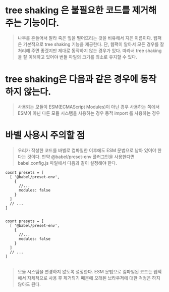 # tree shaking 은 불필요한 코드를 제거해 주는 기능이다.
> 나무를 흔들어서 말라 죽은 잎을 떨어뜨리는 것을 비유해서 지은 이름이다.
웹팩은 기본적으로 tree shaking 기능을 제공한다. 단, 웹팩이 알아서 모든 경우를 잘 처리해 주면 좋겠지만 제대로 동작하지 않는 경우가 있다. 따라서 tree shaking을 잘 이해하고 있어야 번들 파일의 크기를 최소로 유지할 수 있다.

# tree shaking은 다음과 같은 경우에 동작하지 않는다.

> 사용되는 모듈이 ESM(ECMAScript Modules)이 아닌 경우
> 사용하는 쪽에서 ESM이 아닌 다른 모듈 시스템을 사용하는 경우
> 동적 import 를 사용하는 경우

# 바벨 사용시 주의할 점
> 우리가 작성한 코드를 바벨로 컴파일한 이후에도 ESM 문법으로 남아 있어야 한다는 것이다. 만약 @babel/preset-env 플러그인을 사용한다면 babel.config.js 파일에서 다음과 같이 설정해야 한다.


    cosnt presets = [
      [ '@babel/preset-env',
        {
          //...
          modules: false
        }
      ]
      // ...
    ]

<pre>
<code>
cosnt presets = [
  [ '@babel/preset-env',
    {
      //...
      modules: false
    }
  ]
  // ...
]
</code>
</pre>
> 모듈 시스템을 변경하지 않도록 설정한다. ESM 문법으로 컴파일된 코드는 웹팩에서 자체적으로 사용 후 제거되기 때문에 오래된 브라우저에 대한 걱정은 하지 않아도 된다.